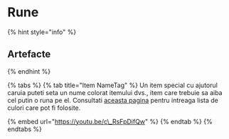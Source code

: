 # Rune

{% hint style="info" %}
## **Artefacte**
{% endhint %}

{% tabs %}
{% tab title="Item NameTag" %}
Un item special cu ajutorul caruia puteti seta un nume colorat itemului dvs., item care trebuie sa aiba cel putin o runa pe el. Consultati [aceasta pagina](https://wiki.royalsaga.net/tutoriale-resurse/coduri-pentru-culori) pentru intreaga lista de culori care pot fi folosite.

{% embed url="https://youtu.be/c\_RsFpDifQw" %}
{% endtab %}
{% endtabs %}





